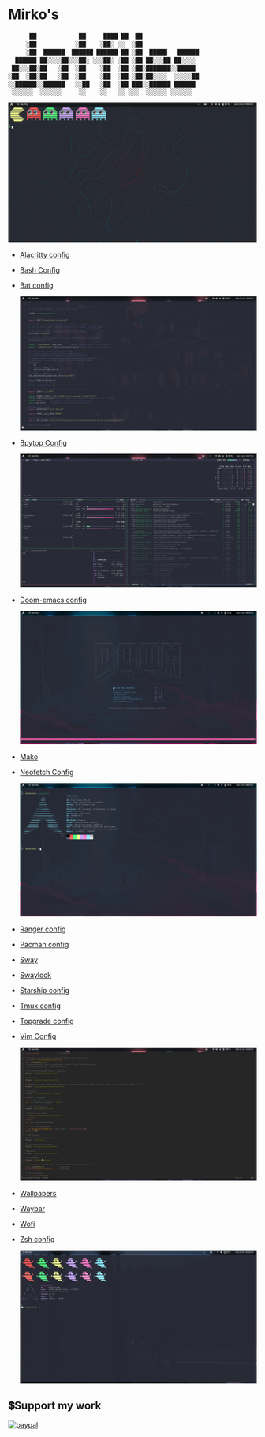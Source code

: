 # Mirko's

```
      ██            ██     ████ ██  ██
     ░██           ░██    ░██░ ░░  ░██
     ░██  ██████  ██████ ██████ ██ ░██  █████   ██████
  ██████ ██░░░░██░░░██░ ░░░██░ ░██ ░██ ██░░░██ ██░░░░
 ██░░░██░██   ░██  ░██    ░██  ░██ ░██░███████░░█████
░██  ░██░██   ░██  ░██    ░██  ░██ ░██░██░░░░  ░░░░░██
░░██████░░██████   ░░██   ░██  ░██ ███░░██████ ██████
 ░░░░░░  ░░░░░░     ░░    ░░   ░░ ░░░  ░░░░░░ ░░░░░░
```

![dotfiles](https://raw.githubusercontent.com/Mirko-r/dotfiles/main/img/Schermata%20da%202021-10-31%2009-06-34.png)

- [Alacritty config](./.config/alacritty/alacritty.yml)
- [Bash Config](./.bashrc)
- [Bat config](./.config/bat/config)

  ![bat](./img/bat.png)

- [Bpytop Config](./.config/bpytop/bpytop.conf)

  ![bpytop](./img/bpytop.png)

- [Doom-emacs config](./.doom.d/)

  ![doom](./img/doom-emacs.png)

- [Mako](./.config/mako/config)

- [Neofetch Config](./.config/neofetch/config.conf)

  ![neofetch](./img/neofetch.png)

- [Ranger config](./.config/ranger)
- [Pacman config](./etc/pacman.conf)
- [Sway](./.config/sway/config)
- [Swaylock](./.config/swaylock/config)
- [Starship config](./.config/starship.toml)
- [Tmux config](./.config/tmux/tmux.conf)
- [Topgrade config](./.config/topgrade.toml)
- [Vim Config](./etc/vimrc)
  
  ![vim](./img/vim.png)

- [Wallpapers](./wallpapers/)
- [Waybar](./.config/waybar)
- [Wofi](./.config/wofi)
- [Zsh config](./.zshrc)

  ![zsh](./img/zsh.png)

## 💲Support my work

[![paypal](https://img.shields.io/badge/PayPal-00457C?style=for-the-badge&logo=paypal&logoColor=white)](https://paypal.me/stupidamentepod)

